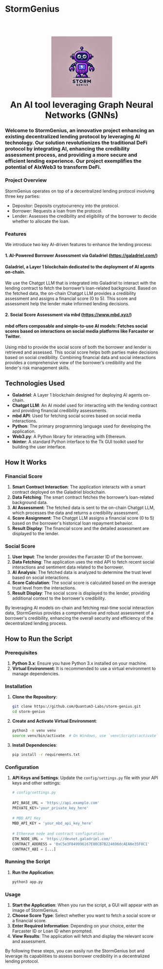 # StormGenius

<h1 align="center">
  <br>
  <img src="stormgenius.png" alt="storm-genius" width="200"></a>
  <br>
  An AI tool leveraging Graph Neural Networks (GNNs)
  <br>
</h1>

### Welcome to StormGenius, an innovative project enhancing an existing decentralized lending protocol by leveraging AI technology. Our solution revolutionizes the traditional DeFi protocol by integrating AI, enhancing the credibility assessment process, and providing a more secure and efficient lending experience. Our project exemplifies the potential of AIxWeb3 to transform DeFi.

### Project Overview
StormGenius operates on top of a decentralized lending protocol involving three key parties:

- Depositor: Deposits cryptocurrency into the protocol.
- Borrower: Requests a loan from the protocol.
- Lender: Assesses the credibility and eligibility of the borrower to decide whether to allocate the loan.

### Features
We introduce two key AI-driven features to enhance the lending process:

#### 1. AI-Powered Borrower Assessment via Galadriel (https://galadriel.com/)

#### Galadriel, a Layer 1 blockchain dedicated to the deployment of AI agents on-chain.

We use the Chatgpt LLM that is integrated into Galadriel to interact with the lending contract to fetch the borrower’s loan-related background. Based on the fetched data, the on-chain Chatgpt LLM provides a credibility assessment and assigns a financial score (0 to 5). This score and assessment help the lender make informed lending decisions.

#### 2. Social Score Assessment via mbd (https://www.mbd.xyz/)

#### mbd offers composable and simple-to-use AI models: Fetches social scores based on interactions on social media platforms like Farcaster or Twitter.

Using mbd to provide the social score of both the borrower and lender is retrieved and assessed.
This social score helps both parties make decisions based on social credibility. Combining financial data and social interactions provides a comprehensive view of the borrower’s credibility and the lender's risk management skills.

## Technologies Used

- **Galadriel**: A Layer 1 blockchain designed for deploying AI agents on-chain.
- **Chatgpt LLM**: An AI model used for interacting with the lending contract and providing financial credibility assessments.
- **mbd API**: Used for fetching social scores based on social media interactions.
- **Python**: The primary programming language used for developing the application.
- **Web3.py**: A Python library for interacting with Ethereum.
- **tkinter**: A standard Python interface to the Tk GUI toolkit used for building the user interface.

## How It Works

### Financial Score

1. **Smart Contract Interaction**: The application interacts with a smart contract deployed on the Galadriel blockchain.
2. **Data Fetching**: The smart contract fetches the borrower’s loan-related background data.
3. **AI Assessment**: The fetched data is sent to the on-chain Chatgpt LLM, which processes the data and returns a credibility assessment.
4. **Score Assignment**: The Chatgpt LLM assigns a financial score (0 to 5) based on the borrower's historical loan repayment behavior.
5. **Result Display**: The financial score and the detailed assessment are displayed to the lender.

### Social Score

1. **User Input**: The lender provides the Farcaster ID of the borrower.
2. **Data Fetching**: The application uses the mbd API to fetch recent social interactions and sentiment data related to the borrower.
3. **AI Analysis**: The fetched data is analyzed to determine the trust level based on social interactions.
4. **Score Calculation**: The social score is calculated based on the average trust level from the interactions.
5. **Result Display**: The social score is displayed to the lender, providing additional context to the borrower's credibility.

By leveraging AI models on-chain and fetching real-time social interaction data, StormGenius provides a comprehensive and robust assessment of a borrower's credibility, enhancing the overall security and efficiency of the decentralized lending process.

## How to Run the Script

### Prerequisites

1. **Python 3.x**: Ensure you have Python 3.x installed on your machine.
2. **Virtual Environment**: It is recommended to use a virtual environment to manage dependencies.

### Installation

1. **Clone the Repository**:
    ```bash
    git clone https://github.com/Quantum3-Labs/storm-genius.git
    cd storm-genius
    ```

2. **Create and Activate Virtual Environment**:
    ```bash
    python3 -m venv venv
    source venv/bin/activate  # On Windows, use `venv\Scripts\activate`
    ```

3. **Install Dependencies**:
    ```bash
    pip install -r requirements.txt
    ```

### Configuration

1. **API Keys and Settings**: Update the `config/settings.py` file with your API keys and other settings:
    ```python
    # config/settings.py

    API_BASE_URL = 'https://api.example.com'
    PRIVATE_KEY='your_private_key_here'

    # MBD API Key
    MBD_API_KEY = 'your_mbd_api_key_here'

    # Ethereum node and contract configuration
    ETH_NODE_URL = 'https://devnet.galadriel.com/'
    CONTRACT_ADDRESS = '0xC5e3F849996167E80CB7B224696dcAEA6e35F0C1'
    CONTRACT_ABI = [...]
    ```

### Running the Script

1. **Run the Application**:
    ```bash
    python3 app.py
    ```

### Usage

1. **Start the Application**: When you run the script, a GUI will appear with an image of StormGenius.
2. **Choose Score Type**: Select whether you want to fetch a social score or a financial score.
3. **Enter Required Information**: Depending on your choice, enter the Farcaster ID or Loan ID when prompted.
4. **View Results**: The application will fetch and display the relevant score and assessment.

By following these steps, you can easily run the StormGenius bot and leverage its capabilities to assess borrower credibility in a decentralized lending protocol.
